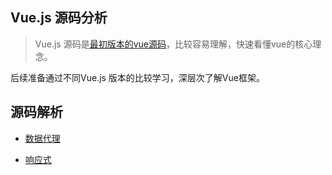 ## Vue.js 源码分析 ##

> Vue.js 源码是[最初版本的vue源码](https://github.com/vuejs/vue/tree/a879ec06ef9504db8df2a19aac0d07609fe36131)，比较容易理解，快速看懂vue的核心理念。

后续准备通过不同Vue.js 版本的比较学习，深层次了解Vue框架。


## 源码解析 ##

- [数据代理](./_proxy.md)

- [响应式](./_observer.md)
